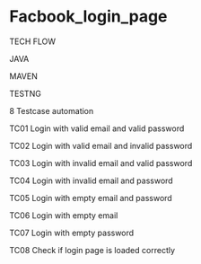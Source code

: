# Facbook_login_page
TECH FLOW

JAVA

MAVEN 

TESTNG


8 Testcase automation

TC01	Login with valid email and valid password

TC02	Login with valid email and invalid password

TC03	Login with invalid email and valid password

TC04	Login with invalid email and password

TC05	Login with empty email and password

TC06	Login with empty email

TC07	Login with empty password

TC08	Check if login page is loaded correctly
